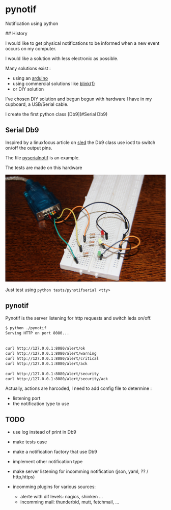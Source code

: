 # pynotif

Notification using python

## History

I would like to get physical notifications to be informed when a new event
occurs on my computer.

I would like a solution with less electronic as possible.


Many solutions exist :

- using an [arduino](https://www.arduino.cc/en/Main/arduinoBoardNano)
- using commercial solutions like [blink(1)](http://blink1.thingm.com/)
- or DIY solution

I've chosen DIY solution and begun begun with hardware I have in my cupboard, 
a USB/Serial cable.

I create the first python class [Db9](#Serial Db9)

## Serial Db9

Inspired by a linuxfocus article on [sled](http://linuxfocus.org/English/January2001/article186.shtml)
the Db9 class use ioctl to switch on/off the output pins.

The file [pyserialnotif](pyserialnotif) is an example.

The tests are made on this hardware

![Db9 test hardware](images/pyserialnotify_hw_test.png)

Just test using `python tests/pynotifserial <tty>`

## pynotif

Pynotif is the server listening for http requests and switch leds on/off.

```
$ python ./pynotif
Serving HTTP on port 8080...


curl http://127.0.0.1:8080/alert/ok
curl http://127.0.0.1:8080/alert/warning
curl http://127.0.0.1:8080/alert/critical
curl http://127.0.0.1:8080/alert/ack

curl http://127.0.0.1:8080/alert/security
curl http://127.0.0.1:8080/alert/security/ack

```

Actually, actions are harcoded, I need to add config file to determine :

- listening port
- the notification type to use




## TODO

- use log instead of print in Db9
- make tests case
- make a notification factory that use Db9
- implement other notification type
- make server listening for incomming notification (json, yaml, ?? /  http,https)
- incomming plugins for various sources: 

  - alerte with dif levels: nagios, shinken ...
  - incomming mail: thunderbid, mutt, fetchmail,  ...

